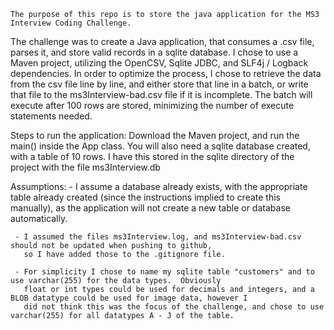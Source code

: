     The purpose of this repo is to store the java application for the MS3 Interview Coding Challenge.
The challenge was to create a Java application, that consumes a .csv file, parses it, and store valid records in 
a sqlite database.  I chose to use a Maven project, utilizing the OpenCSV, Sqlite JDBC, and SLF4j / Logback dependencies.
In order to optimize the process, I chose to retrieve the data from the csv file line by line, and either store that line in a batch,
or write that file to the ms3Interview-bad.csv file if it is incomplete.  The batch will execute after 100 rows are stored,
minimizing the number of execute statements needed.  

Steps to run the application:
    Download the Maven project, and run the main() inside the App class. 
    You will also need a sqlite database created, with a table of 10 rows.
    I have this stored in the sqlite directory of the project with the file ms3Interview.db
    
Assumptions:
     - I assume a database already exists, with the appropriate table already created (since the instructions implied to create this manually),
       as the application will not create a new table or database automatically.
       
     - I assumed the files ms3Interview.log, and ms3Interview-bad.csv should not be updated when pushing to github, 
       so I have added those to the .gitignore file. 
       
     - For simplicity I chose to name my sqlite table "customers" and to use varchar(255) for the data types.  Obviously
       float or int types could be used for decimals and integers, and a BLOB datatype could be used for image data, however I
       did not think this was the focus of the challenge, and chose to use varchar(255) for all datatypes A - J of the table.
    